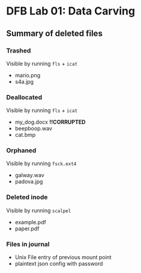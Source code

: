 # DFB Lab 01: Data Carving
## Summary of deleted files
### Trashed
Visible by running `fls` + `icat`
- mario.png
- s4a.jpg
### Deallocated
Visible by running `fls` + `icat`
- my_dog.docx **!!CORRUPTED**
- beepboop.wav
- cat.bmp
### Orphaned
Visible by running `fsck.ext4`
- galway.wav
- padova.jpg
### Deleted inode
Visible by running `scalpel`
- example.pdf
- paper.pdf
### Files in journal
- Unix File entry of previous mount point
- plaintext json config with password
